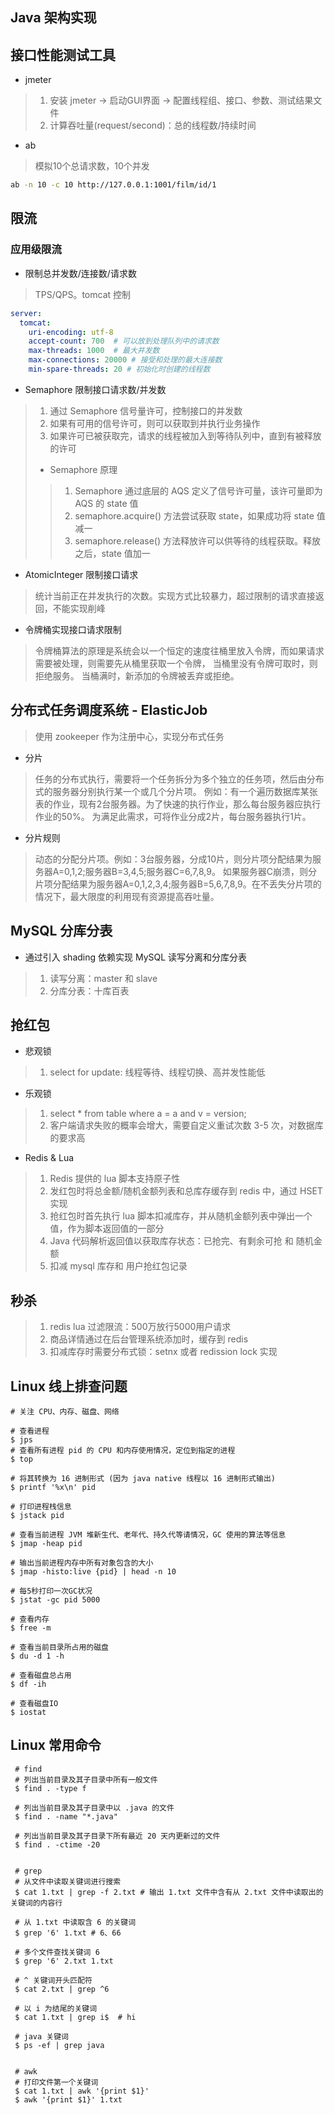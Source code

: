 ## Java 架构实现

## 接口性能测试工具 
* jmeter
> 1. 安装 jmeter -> 启动GUI界面 -> 配置线程组、接口、参数、测试结果文件
> 2. 计算吞吐量(request/second)：总的线程数/持续时间

* ab
> 模拟10个总请求数，10个并发
```bash
ab -n 10 -c 10 http://127.0.0.1:1001/film/id/1
```


## 限流
### 应用级限流
* 限制总并发数/连接数/请求数 
> TPS/QPS。tomcat 控制
```yaml
server:
  tomcat:
    uri-encoding: utf-8
    accept-count: 700  # 可以放到处理队列中的请求数
    max-threads: 1000  # 最大并发数
    max-connections: 20000 # 接受和处理的最大连接数
    min-spare-threads: 20 # 初始化时创建的线程数
```

* Semaphore 限制接口请求数/并发数
> 1. 通过 Semaphore 信号量许可，控制接口的并发数
> 2. 如果有可用的信号许可，则可以获取到并执行业务操作
> 3. 如果许可已被获取完，请求的线程被加入到等待队列中，直到有被释放的许可
> * Semaphore 原理
>> 1. Semaphore 通过底层的 AQS 定义了信号许可量，该许可量即为 AQS 的 state 值
>> 2. semaphore.acquire() 方法尝试获取 state，如果成功将 state 值减一
>> 3. semaphore.release() 方法释放许可以供等待的线程获取。释放之后，state 值加一

* AtomicInteger 限制接口请求
> 统计当前正在并发执行的次数。实现方式比较暴力，超过限制的请求直接返回，不能实现削峰

* 令牌桶实现接口请求限制
> 令牌桶算法的原理是系统会以一个恒定的速度往桶里放入令牌，而如果请求需要被处理，则需要先从桶里获取一个令牌，
> 当桶里没有令牌可取时，则拒绝服务。 当桶满时，新添加的令牌被丢弃或拒绝。


## 分布式任务调度系统 - ElasticJob
> 使用 zookeeper 作为注册中心，实现分布式任务
* 分片
> 任务的分布式执行，需要将一个任务拆分为多个独立的任务项，然后由分布式的服务器分别执行某一个或几个分片项。
例如：有一个遍历数据库某张表的作业，现有2台服务器。为了快速的执行作业，那么每台服务器应执行作业的50%。 为满足此需求，可将作业分成2片，每台服务器执行1片。

* 分片规则
> 动态的分配分片项。例如：3台服务器，分成10片，则分片项分配结果为服务器A=0,1,2;服务器B=3,4,5;服务器C=6,7,8,9。 
如果服务器C崩溃，则分片项分配结果为服务器A=0,1,2,3,4;服务器B=5,6,7,8,9。在不丢失分片项的情况下，最大限度的利用现有资源提高吞吐量。

## MySQL 分库分表
* 通过引入 shading 依赖实现 MySQL 读写分离和分库分表
> 1. 读写分离：master 和 slave
> 2. 分库分表：十库百表

## 抢红包
* 悲观锁
> 1. select for update: 线程等待、线程切换、高并发性能低

* 乐观锁
> 1. select * from table where a = a and v = version;
> 2. 客户端请求失败的概率会增大，需要自定义重试次数 3-5 次，对数据库的要求高

* Redis & Lua
> 1. Redis 提供的 lua 脚本支持原子性
> 2. 发红包时将总金额/随机金额列表和总库存缓存到 redis 中，通过 HSET 实现
> 3. 抢红包时首先执行 lua 脚本扣减库存，并从随机金额列表中弹出一个值，作为脚本返回值的一部分
> 4. Java 代码解析返回值以获取库存状态：已抢完、有剩余可抢 和 随机金额
> 5. 扣减 mysql 库存和 用户抢红包记录

## 秒杀
> 1. redis lua 过滤限流：500万放行5000用户请求
> 2. 商品详情通过在后台管理系统添加时，缓存到 redis
> 3. 扣减库存时需要分布式锁：setnx 或者 redission lock 实现

## Linux 线上排查问题

```shell
# 关注 CPU、内存、磁盘、网络

# 查看进程
$ jps
# 查看所有进程 pid 的 CPU 和内存使用情况，定位到指定的进程
$ top

# 将其转换为 16 进制形式 (因为 java native 线程以 16 进制形式输出)
$ printf '%x\n' pid   

# 打印进程栈信息
$ jstack pid

# 查看当前进程 JVM 堆新生代、老年代、持久代等请情况，GC 使用的算法等信息
$ jmap -heap pid

# 输出当前进程内存中所有对象包含的大小
$ jmap -histo:live {pid} | head -n 10 

# 每5秒打印一次GC状况
$ jstat -gc pid 5000

# 查看内存 
$ free -m

# 查看当前目录所占用的磁盘
$ du -d 1 -h 

# 查看磁盘总占用
$ df -ih

# 查看磁盘IO
$ iostat
```

## Linux 常用命令

```shell
 # find
 # 列出当前目录及其子目录中所有一般文件
 $ find . -type f
 
 # 列出当前目录及其子目录中以 .java 的文件
 $ find . -name "*.java"
 
 # 列出当前目录及其子目录下所有最近 20 天内更新过的文件
 $ find . -ctime -20
 
 
 # grep
 # 从文件中读取关键词进行搜索
 $ cat 1.txt | grep -f 2.txt # 输出 1.txt 文件中含有从 2.txt 文件中读取出的关键词的内容行
 
 # 从 1.txt 中读取含 6 的关键词
 $ grep '6' 1.txt # 6、66

 # 多个文件查找关键词 6
 $ grep '6' 2.txt 1.txt
 
 # ^ 关键词开头匹配符
 $ cat 2.txt | grep ^6
 
 # 以 i 为结尾的关键词
 $ cat 1.txt | grep i$  # hi
 
 # java 关键词
 $ ps -ef | grep java
 
 
 # awk
 # 打印文件第一个关键词
 $ cat 1.txt | awk '{print $1}' 
 $ awk '{print $1}' 1.txt
```

